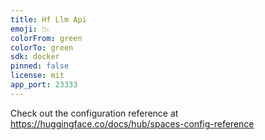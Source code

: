 ```yaml
---
title: Hf Llm Api
emoji: 📉
colorFrom: green
colorTo: green
sdk: docker
pinned: false
license: mit
app_port: 23333
---
```


Check out the configuration reference at https://huggingface.co/docs/hub/spaces-config-reference
